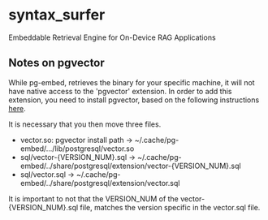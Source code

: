 # syntax_surfer
Embeddable Retrieval Engine for On-Device RAG Applications

## Notes on pgvector

While pg-embed, retrieves the binary for your specific machine, it will not have native access to the 'pgvector' extension.
In order to add this extension, you need to install pgvector, based on the following instructions [here](https://github.com/pgvector/pgvector#installation-notes).

It is necessary that you then move three files.

- vector.so: pgvector install path -> ~/.cache/pg-embed/.../lib/postgresql/vector.so
- sql/vector-{VERSION_NUM}.sql -> ~/.cache/pg-embed/../share/postgresql/extension/vector-{VERSION_NUM}.sql
- sql/vector.sql -> ~/.cache/pg-embed/../share/postgresql/extension/vector.sql

It is important to not that the VERSION_NUM of the vector-{VERSION_NUM}.sql file, matches the version specific in the vector.sql file.
